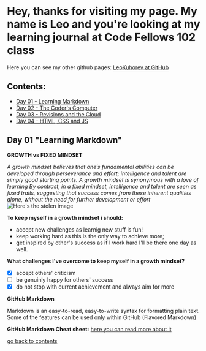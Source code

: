 # Hey, thanks for visiting my page. My name is Leo and you're looking at my learning journal at Code Fellows 102 class
Here you can see my other github pages: [LeoKuhorev at GitHub](https://leokuhorev.github.io/)

<h2 id="contents"> Contents: </h2>

- <a href="#day1">Day 01 - Learning Markdown </a>
- [Day 02 - The Coder's Computer](day2.md)
- [Day 03 - Revisions and the Cloud](day3.md)
- [Day 04 - HTML, CSS and JS](day4.md)

<h2 id="day1"> Day 01 "Learning Markdown" </h2>

**GROWTH vs FIXED MINDSET**

*A growth mindset believes that one’s fundamental abilities can be developed through perseverance and effort; intelligence and talent are simply good starting points. A growth mindset is synonymous with a love of learning*
*By contrast, in a fixed mindset, intelligence and talent are seen as fixed traits, suggesting that success comes from these inherent qualities alone, without the need for further development or effort*
![Here's the stolen image](https://3kllhk1ibq34qk6sp3bhtox1-wpengine.netdna-ssl.com/wp-content/uploads/NewGrowthMindset2.png)

**To keep myself in a growth mindset i should:**
- accept new challenges as learnig new stuff is fun!
- keep working hard as this is the only way to achieve more;
- get inspired by other's success as if I work hard I'll be there one day as well.

**What challenges I've overcome to keep myself in a growth mindset?**
- [x] accept others' criticism
- [ ] be genuinly happy for others' success
- [x] do not stop with current achievement and always aim for more

**GitHub Markdown**

Markdown is an easy-to-read, easy-to-write syntax for formatting plain text. Some of the features can be used only within GitHub (Flavored Markdown)

**GitHub Markdown Cheat sheet:**
[here you can read more about it](https://help.github.com/en/articles/basic-writing-and-formatting-syntax)

<a href="#contents">go back to contents </a>